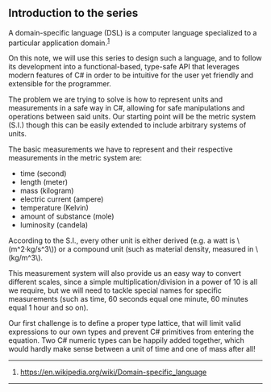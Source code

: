 ## Introduction to the series

A domain-specific language (DSL) is a computer language specialized to a particular application domain.<sup id="1">[1](#ft1)</sup>

On this note, we will use this series to design such a language, and to follow its development into a functional-based, type-safe API that leverages modern features of C# in order to be intuitive for the user yet friendly and extensible for the programmer.

The problem we are trying to solve is how to represent units and measurements in a safe way in C#, allowing for safe manipulations and operations between said units. Our starting point will be the metric system (S.I.) though this can be easily extended to include arbitrary systems of units.

The basic measurements we have to represent and their respective measurements in the metric system are:

- time (second)
- length (meter)
- mass (kilogram)
- electric current (ampere)
- temperature (Kelvin)
- amount of substance (mole)
- luminosity (candela)

According to the S.I., every other unit is either derived (e.g. a watt is \\(m^2·kg/s^3\\)) or a compound unit (such as material density, measured in \\(kg/m^3\\).

This measurement system will also provide us an easy way to convert different scales, since a simple multiplication/division in a power of 10 is all we require, but we will need to tackle special names for specific measurements (such as  time, 60 seconds equal one minute, 60 minutes equal 1 hour and so on).

Our first challenge is to define a proper type lattice, that will limit valid expressions to our own types and prevent C# primitives from entering the equation. Two C# numeric types can be happily added together, which would hardly make sense between a unit of time and one of mass after all!

 ---

1. <span id="ft1"></span> https://en.wikipedia.org/wiki/Domain-specific_language

 ---